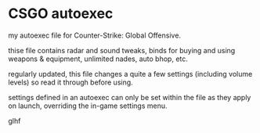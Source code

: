 # CSGO autoexec
my autoexec file for Counter-Strike: Global Offensive.


thise file contains radar and sound tweaks, binds for buying and using weapons & equipment, unlimited nades, auto bhop, etc.

regularly updated, this file changes a quite a few settings (including volume levels) so read it through before using.

settings defined in an autoexec can only be set within the file as they apply on launch, overriding the in-game settings menu.


glhf

